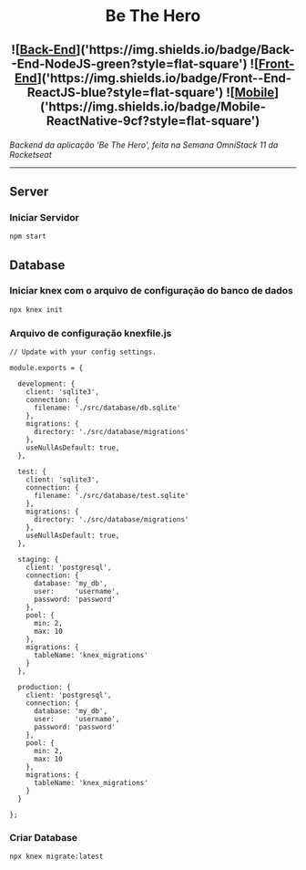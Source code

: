 <h1 style="text-align: center;">Be The Hero</h1>
<h2 style="text-align: center;">

![[Back-End]('https://github.com/mateusfg7/BeTheHero-Backend')]('https://img.shields.io/badge/Back--End-NodeJS-green?style=flat-square')
![[Front-End]('https://github.com/mateusfg7/BeTheHero-Frontend')]('https://img.shields.io/badge/Front--End-ReactJS-blue?style=flat-square')
![[Mobile]('https://github.com/mateusfg7/BeTheHero-Mobile')]('https://img.shields.io/badge/Mobile-ReactNative-9cf?style=flat-square')

</h2>

_Backend da aplicação 'Be The Hero', feita na Semana OmniStack 11 da Rocketseat_

---
## Server
### Iniciar Servidor
```bash
npm start
```
## Database
### Iniciar knex com o arquivo de configuração do banco de dados
```bash
npx knex init
```
### Arquivo de configuração **knexfile.js**
```JS
// Update with your config settings.

module.exports = {

  development: {
    client: 'sqlite3',
    connection: {
      filename: './src/database/db.sqlite'
    },
    migrations: {
      directory: './src/database/migrations'
    },
    useNullAsDefault: true,
  },
  
  test: {
    client: 'sqlite3',
    connection: {
      filename: './src/database/test.sqlite'
    },
    migrations: {
      directory: './src/database/migrations'
    },
    useNullAsDefault: true,
  },

  staging: {
    client: 'postgresql',
    connection: {
      database: 'my_db',
      user:     'username',
      password: 'password'
    },
    pool: {
      min: 2,
      max: 10
    },
    migrations: {
      tableName: 'knex_migrations'
    }
  },

  production: {
    client: 'postgresql',
    connection: {
      database: 'my_db',
      user:     'username',
      password: 'password'
    },
    pool: {
      min: 2,
      max: 10
    },
    migrations: {
      tableName: 'knex_migrations'
    }
  }

};
```
### Criar Database
```bash
npx knex migrate:latest
```
